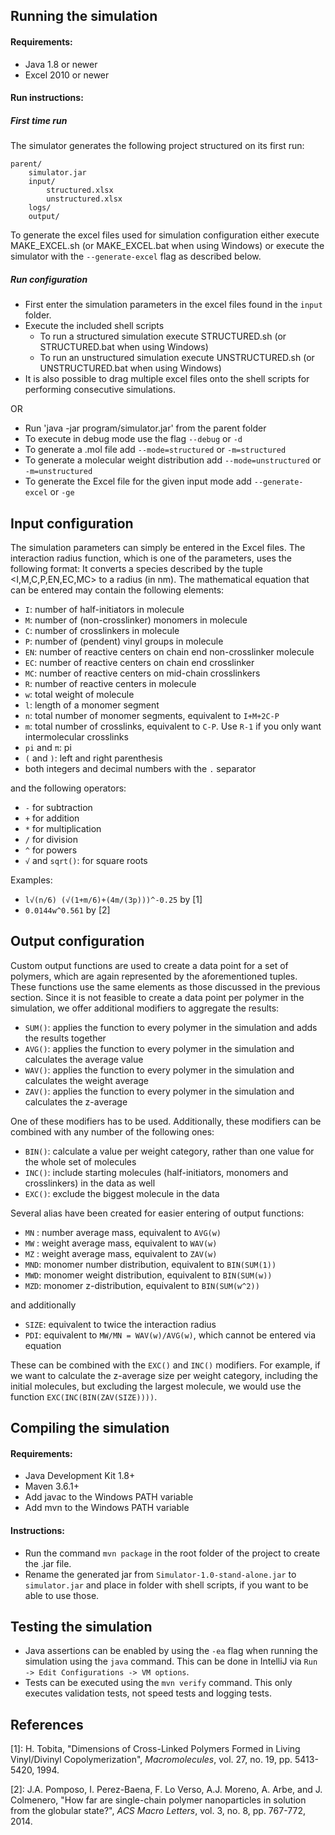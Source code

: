 ## Running the simulation

#### Requirements: 
 
- Java 1.8 or newer
- Excel 2010 or newer

#### Run instructions:

##### First time run

The simulator generates the following project structured on its first run:

```
parent/
    simulator.jar
    input/
        structured.xlsx
        unstructured.xlsx
    logs/
    output/
```

To generate the excel files used for simulation configuration either execute MAKE_EXCEL.sh (or MAKE_EXCEL.bat when using Windows)
or execute the simulator with the `--generate-excel` flag as described below.

##### Run configuration

 - First enter the simulation parameters in the excel files found in the `input` folder.
 - Execute the included shell scripts
   - To run a structured simulation execute STRUCTURED.sh (or STRUCTURED.bat when using Windows)
   - To run an unstructured simulation execute UNSTRUCTURED.sh (or UNSTRUCTURED.bat when using Windows)  
 - It is also possible to drag multiple excel files onto the shell scripts for performing consecutive simulations. 

OR 
 
 - Run 'java -jar program/simulator.jar' from the parent folder
 - To execute in debug mode use the flag `--debug` or `-d`
 - To generate a .mol file add `--mode=structured` or `-m=structured`
 - To generate a molecular weight distribution add `--mode=unstructured` or `-m=unstructured`
 - To generate the Excel file for the given input mode add `--generate-excel` or `-ge`

## Input configuration

The simulation parameters can simply be entered in the Excel files.
The interaction radius function, which is one of the parameters, uses the following format:
It converts a species described by the tuple <I,M,C,P,EN,EC,MC> to a radius (in nm).
The mathematical equation that can be entered may contain the following elements: 

 - `I`: number of half-initiators in molecule 
 - `M`: number of (non-crosslinker) monomers in molecule
 - `C`: number of crosslinkers in molecule
 - `P`: number of (pendent) vinyl groups in molecule
 - `EN`: number of reactive centers on chain end non-crosslinker molecule
 - `EC`: number of reactive centers on chain end crosslinker 
 - `MC`: number of reactive centers on mid-chain crosslinkers
 - `R`: number of reactive centers in molecule
 - `w`: total weight of molecule
 - `l`: length of a monomer segment
 - `n`: total number of monomer segments, equivalent to `I+M+2C-P`
 - `m`: total number of crosslinks, equivalent to `C-P`. Use `R-1` if you only want intermolecular crosslinks
 - `pi` and `π`: pi
 - `(` and `)`: left and right parenthesis
 - both integers and decimal numbers with the `.` separator
 
and the following operators:

 - `-` for subtraction
 - `+` for addition
 - `*` for multiplication
 - `/` for division
 - `^` for powers
 - `√` and `sqrt()`: for square roots
 
 Examples:
 
 - `l√(n/6) (√(1+m/6)+(4m/(3p)))^-0.25` by [1]
 - `0.0144w^0.561` by [2]
 
## Output configuration

Custom output functions are used to create a data point for a set of polymers, which are again represented by the aforementioned tuples.
These functions use the same elements as those discussed in the previous section.
Since it is not feasible to create a data point per polymer in the simulation, we offer additional modifiers to aggregate the results:

- `SUM()`: applies the function to every polymer in the simulation and adds the results together
- `AVG()`: applies the function to every polymer in the simulation and calculates the average value
- `WAV()`: applies the function to every polymer in the simulation and calculates the weight average
- `ZAV()`: applies the function to every polymer in the simulation and calculates the z-average

One of these modifiers has to be used.
Additionally, these modifiers can be combined with any number of the following ones:

 - `BIN()`: calculate a value per weight category, rather than one value for the whole set of molecules
 - `INC()`: include starting molecules (half-initiators, monomers and crosslinkers) in the data as well
 - `EXC()`: exclude the biggest molecule in the data 

Several alias have been created for easier entering of output functions:

 - `MN` : number average mass, equivalent to `AVG(w)`
 - `MW` : weight average mass, equivalent to `WAV(w)`
 - `MZ` : weight average mass, equivalent to `ZAV(w)`
 - `MND`: monomer number distribution, equivalent to `BIN(SUM(1))`
 - `MWD`: monomer weight distribution, equivalent to `BIN(SUM(w))`
 - `MZD`: monomer z-distribution, equivalent to `BIN(SUM(w^2))`
 
 and additionally

 - `SIZE`: equivalent to twice the interaction radius
 - `PDI`: equivalent to `MW/MN = WAV(w)/AVG(w)`, which cannot be entered via equation

These can be combined with the `EXC()` and `INC()` modifiers.
For example, if we want to calculate the z-average size per weight category, including the initial molecules, but excluding  the largest molecule, we would use the function `EXC(INC(BIN(ZAV(SIZE))))`.

## Compiling the simulation

#### Requirements:

- Java Development Kit 1.8+
- Maven 3.6.1+
- Add javac to the Windows PATH variable
- Add mvn to the Windows PATH variable

#### Instructions:
 - Run the command `mvn package` in the root folder of the project to create the .jar file.
 - Rename the generated jar from `Simulator-1.0-stand-alone.jar` to `simulator.jar` and place in folder with shell scripts, if you want to be able to use those.
 
## Testing the simulation
 - Java assertions can be enabled by using the `-ea` flag when running the simulation using the `java` command. This can be done in IntelliJ via `Run -> Edit Configurations -> VM options`.
 - Tests can be executed using the `mvn verify` command. This only executes validation tests, not speed tests and logging tests.  

## References

[1]: H. Tobita, "Dimensions of Cross-Linked Polymers Formed in Living Vinyl/Divinyl Copolymerization", *Macromolecules*, vol. 27, no. 19, pp. 5413-5420, 1994.
 
[2]: J.A. Pomposo, I. Perez-Baena,  F. Lo Verso,  A.J. Moreno, A. Arbe, and J. Colmenero, "How far are single-chain polymer nanoparticles in solution from the globular state?", *ACS Macro Letters*, vol. 3, no. 8, pp. 767-772, 2014. 

 